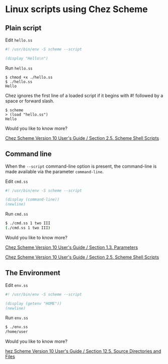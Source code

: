 # Linux scripts using Chez Scheme

## Plain script

Edit `hello.ss`

```scheme
#! /usr/bin/env -S scheme --script

(display "Hello\n")
```

Run `hello.ss`

```
$ chmod +x ./hello.ss
$ ./hello.ss
Hello
```

Chez ignores the first line of a loaded script if it begins with #! followed by a space or forward slash.

```
$ scheme
> (load "hello.ss")
Hello
```

Would you like to know more?

[Chez Scheme Version 10 User's Guide / Section 2.5. Scheme Shell Scripts ](https://cisco.github.io/ChezScheme/csug10.1.0/use.html#./use:h5)




## Command line

When the `--script` command-line option is present, the command-line is made available via the parameter `command-line`.

Edit `cmd.ss`

```scheme
#! /usr/bin/env -S scheme --script

(display (command-line))
(newline)
```

Run `cmd.ss`

```bash
$ ./cmd.ss 1 two III
(./cmd.ss 1 two III)
```


Would you like to know more?

[ Chez Scheme Version 10 User's Guide / Section 1.3. Parameters ](https://cisco.github.io/ChezScheme/csug10.1.0/intro.html#./intro:h3)

[Chez Scheme Version 10 User's Guide / Section 2.5. Scheme Shell Scripts ](https://cisco.github.io/ChezScheme/csug10.1.0/use.html#./use:h5)

## The Environment

Edit `env.ss`

```scheme
#! /usr/bin/env -S scheme --script

(display (getenv "HOME"))
(newline)
```

Run `env.ss`

```bash
$ ./env.ss
/home/user
```

Would you like to know more?

[hez Scheme Version 10 User's Guide / Section 12.5. Source Directories and Files ](https://cisco.github.io/ChezScheme/csug/system.html#./system:h15)
